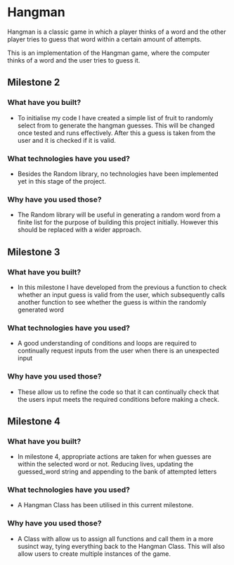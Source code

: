 # Hangman
Hangman is a classic game in which a player thinks of a word and the other player tries to guess that word within a certain amount of attempts.

This is an implementation of the Hangman game, where the computer thinks of a word and the user tries to guess it. 

## Milestone 2

### What have you built?
<ul>
    <li>To initialise my code I have created a simple list of fruit to randomly select from to generate the hangman guesses. This will be changed once tested and runs effectively. After this a guess is taken from the user and it is checked if it is valid.</li>
</ul>
    
### What technologies have you used?
<ul>
    <li>Besides the Random library, no technologies have been implemented yet in this stage of the project.</li>
</ul>
    
### Why have you used those?
<ul>
    <li>The Random library will be useful in generating a random word from a finite list for the purpose of building this project initially. However this should be replaced with a wider approach.</li>
</ul>


## Milestone 3

### What have you built?
<ul>
    <li>In this milestone I have developed from the previous a function to check whether an input guess is valid from the user, which subsequently calls another function to see whether the guess is within the randomly generated word</li>
</ul>
    
### What technologies have you used?
<ul>
    <li>A good understanding of conditions and loops are required to continually request inputs from the user when there is an unexpected input</li>
</ul>
    
### Why have you used those?
<ul>
    <li>These allow us to refine the code so that it can continually check that the users input meets the required conditions before making a check.</li>
</ul>


## Milestone 4

### What have you built?
<ul>
    <li>In milestone 4, appropriate actions are taken for when guesses are within the selected word or not. Reducing lives, updating the guessed_word string and appending to the bank of attempted letters</li>
</ul>
    
### What technologies have you used?
<ul>
    <li>A Hangman Class has been utilised in this current milestone. </li>
</ul>
    
### Why have you used those?
<ul>
    <li>A Class with allow us to assign all functions and call them in a more susinct way, tying everything back to the Hangman Class. This will also allow users to create multiple instances of the game.</li>
</ul>